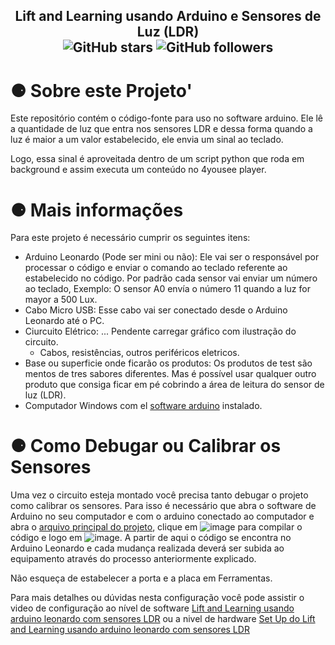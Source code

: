 <h2 align="center" >
    Lift and Learning usando Arduino e Sensores de Luz (LDR) <br>
    <img alt="GitHub stars" src="https://img.shields.io/github/stars/4YouSee-Suporte/lift-and-learning-arduino-com-sensor-de-luz?style=social">
    <img alt="GitHub followers" src="https://img.shields.io/github/followers/4YouSee-Suporte?label=Follow%20me%20%3A%29&style=social">
</h2>

<h1>⚈ Sobre este Projeto'</h1>
Este repositório contém o código-fonte para uso no software arduino. Ele lê a quantidade de luz que entra nos sensores LDR e dessa forma quando a luz é maior a um valor estabelecido, ele envia um sinal ao teclado.

Logo, essa sinal é aproveitada dentro de um script python que roda em background e assim executa um conteúdo no 4yousee player.

<h1>⚈ Mais informações</h1>
Para este projeto é necessário cumprir os seguintes itens:

* Arduino Leonardo (Pode ser mini ou não): Ele vai ser o responsável por processar o código e enviar o comando ao teclado referente ao estabelecido no código. Por padrão cada sensor vai enviar um número ao teclado, Exemplo: O sensor A0 envía o número 11 quando a luz for mayor a 500 Lux.
*  Cabo Micro USB: Esse cabo vai ser conectado desde o Arduino Leonardo até o PC.
* Ciurcuito Elétrico: ... Pendente carregar gráfico com ilustração do circuito.
    * Cabos, resistências, outros periféricos eletricos.
* Base ou superficie onde ficarão os produtos: Os produtos de test são mentos de tres sabores diferentes. Mas é possível usar qualquer outro produto que consiga ficar em pé cobrindo a área de leitura do sensor de luz (LDR).
* Computador Windows com el [software arduino](https://downloads.arduino.cc/arduino-1.8.15-windows.exe) instalado.


# ⚈ Como Debugar ou Calibrar os Sensores</h1>
Uma vez o circuito esteja montado você precisa tanto debugar o projeto como calibrar os sensores. Para isso é necessário que abra o software de Arduino no seu computador e com o arduino conectado ao computador e abra o [arquivo principal do projeto](https://github.com/4YouSee-Suporte/lift-and-learning-arduino-com-sensor-de-luz/blob/main/main.ino), clique em ![image](https://user-images.githubusercontent.com/63620799/119711903-6b248900-be36-11eb-9d9c-44757629380a.png) para compilar o código e logo em ![image](https://user-images.githubusercontent.com/63620799/119712032-8db6a200-be36-11eb-82d3-3e5fbd57b984.png). A partir de aqui  o código se encontra no Arduino Leonardo e cada mudança realizada deverá ser subida ao equipamento através do processo anteriormente explicado.

Não esqueça de estabelecer a porta e a placa em Ferramentas.

Para mais detalhes ou dúvidas nesta configuração você pode assistir o video de configuração ao nível de software [Lift and Learning usando arduino leonardo com sensores LDR](https://youtu.be/n5dpdk6WEJI) ou a nivel de hardware [Set Up do Lift and Learning usando arduino leonardo com sensores LDR](https://youtu.be/96gaH0HVEG4)

